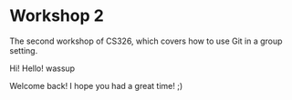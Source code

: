 # Workshop 2

The second workshop of CS326, which covers how to use Git in a group setting.

Hi! Hello! wassup

Welcome back! I hope you had a great time! ;)
